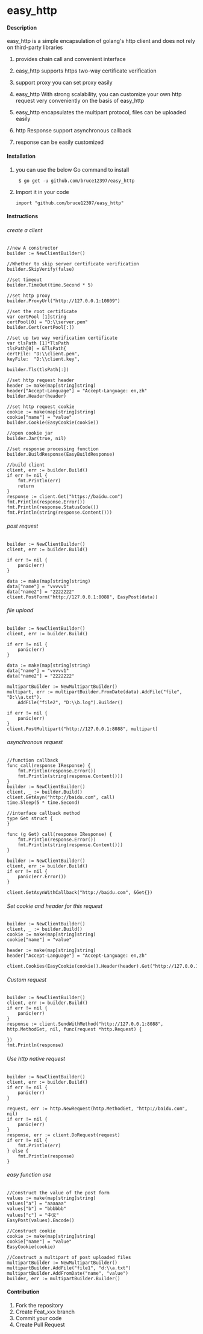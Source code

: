 # easy_http

#### Description
easy_http is a simple encapsulation of golang's http client and does not rely on third-party libraries

1. provides chain call and convenient interface

2. easy_http supports https two-way certificate verification

3. support proxy you can set proxy easily

4. easy_http With strong scalability, you can customize your own http request very conveniently on the basis of easy_http

5. easy_http encapsulates the multipart protocol, files can be uploaded easily

6. http Response support asynchronous callback

7. response can be easily customized


#### Installation
1.  you can use the below Go command to install

    ``` $ go get -u github.com/bruce12397/easy_http```
    
2. Import it in your code
    
   ```import "github.com/bruce12397/easy_http"```
        
        
#### Instructions

###### create a client

```
//new A constructor
builder := NewClientBuilder()

//Whether to skip server certificate verification
builder.SkipVerify(false)

//set timeout
builder.TimeOut(time.Second * 5)

//set http proxy
builder.ProxyUrl("http://127.0.0.1:10809")

//set the root certificate
var certPool [1]string
certPool[0] = "D:\\server.pem"
builder.Cert(certPool[:])

//set up two way verification certificate
var tlsPath [1]*TlsPath
tlsPath[0] = &TlsPath{
certFile: "D:\\client.pem",
keyFile:  "D:\\client.key",

builder.Tls(tlsPath[:])

//set http request header
header := make(map[string]string)
header["Accept-Language"] = "Accept-Language: en,zh"
builder.Header(header)

//set http request cookie
cookie := make(map[string]string)
cookie["name"] = "value"
builder.Cookie(EasyCookie(cookie))

//open cookie jar
builder.Jar(true, nil)

//set response processing function
builder.BuildResponse(EasyBuildResponse)

//build client
client, err := builder.Build()
if err != nil {
	fmt.Println(err)
	return
}
response := client.Get("https://baidu.com")
fmt.Println(response.Error())
fmt.Println(response.StatusCode())
fmt.Println(string(response.Content()))
```

######  post request

```
builder := NewClientBuilder()
client, err := builder.Build()

if err != nil {
	panic(err)
}

data := make(map[string]string)
data["name"] = "vvvvv1"
data["name2"] = "2222222"
client.PostForm("http://127.0.0.1:8088", EasyPost(data))
```

######  file upload

```
builder := NewClientBuilder()
client, err := builder.Build()

if err != nil {
	panic(err)
}

data := make(map[string]string)
data["name"] = "vvvvv1"
data["name2"] = "2222222"

multipartBuilder := NewMultipartBuilder()
multipart, err := multipartBuilder.FromDate(data).AddFile("file", "D:\\a.txt").
	AddFile("file2", "D:\\b.log").Builder()

if err != nil {
	panic(err)
}
client.PostMultipart("http://127.0.0.1:8088", multipart)
```

######  asynchronous request

```
//function callback
func call(response IResponse) {
	fmt.Println(response.Error())
	fmt.Println(string(response.Content()))
}
builder := NewClientBuilder()
client, _ := builder.Build()
client.GetAsyn("http://baidu.com", call)
time.Sleep(5 * time.Second)

//interface callback method
type Get struct {
}

func (g Get) call(response IResponse) {
	fmt.Println(response.Error())
	fmt.Println(string(response.Content()))
}

builder := NewClientBuilder()
client, err := builder.Build()
if err != nil {
	panic(err.Error())
}

client.GetAsynWithCallback("http://baidu.com", &Get{})
```


###### Set cookie and header for this request

```
builder := NewClientBuilder()
client, _ := builder.Build()
cookie := make(map[string]string)
cookie["name"] = "value"

header := make(map[string]string)
header["Accept-Language"] = "Accept-Language: en,zh"

client.Cookies(EasyCookie(cookie)).Header(header).Get("http://127.0.0.1:8088/")
```

###### Custom request

```
builder := NewClientBuilder()
client, err := builder.Build()
if err != nil {
	panic(err)
}
response := client.SendWithMethod("http://127.0.0.1:8088", http.MethodGet, nil, func(request *http.Request) {

})
fmt.Println(response)
```

###### Use http native request

```
builder := NewClientBuilder()
client, err := builder.Build()
if err != nil {
	panic(err)
}

request, err := http.NewRequest(http.MethodGet, "http://baidu.com", nil)
if err != nil {
	panic(err)
}
response, err := client.DoRequest(request)
if err != nil {
	fmt.Println(err)
} else {
	fmt.Println(response)
}
```

###### easy function use

```
//Construct the value of the post form
values := make(map[string]string)
values["a"] = "aaaaaa"
values["b"] = "bbbbbb"
values["c"] = "中文"
EasyPost(values).Encode()

//Construct cookie 
cookie := make(map[string]string)
cookie["name"] = "value"
EasyCookie(cookie)

//Construct a multipart of post uploaded files
multipartBuilder := NewMultipartBuilder()
multipartBuilder.AddFile("file1", "d:\\a.txt")
multipartBuilder.AddFromDate("name", "value")
builder, err := multipartBuilder.Builder()

```

#### Contribution

1.  Fork the repository
2.  Create Feat_xxx branch
3.  Commit your code
4.  Create Pull Request